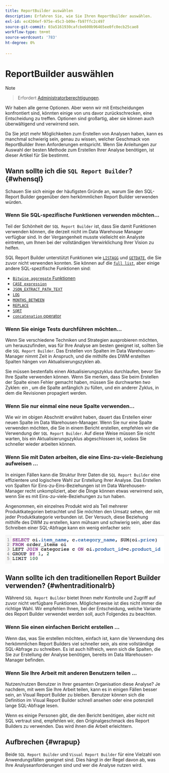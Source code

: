 ```yaml
---
title: ReportBuilder auswählen
description: Erfahren Sie, wie Sie Ihren ReportBuilder auswählen.
exl-id: ec4204ef-975e-45c3-b09e-fb97ffc2c497
source-git-commit: 03a5161930cafcbe600b96465ee0fc0ecb25cae8
workflow-type: tm+mt
source-wordcount: '783'
ht-degree: 0%

---
```


# ReportBuilder auswählen

>[!NOTE]
>>Erfordert [Administratorberechtigungen](../../administrator/user-management/user-management.md).


Wir haben alle gerne Optionen. Aber wenn wir mit Entscheidungen konfrontiert sind, könnten einige von uns davor zurückschrecken, eine Entscheidung zu treffen. Optionen sind großartig, aber sie können auch überwältigend und verwirrend sein.

Da Sie jetzt mehr Möglichkeiten zum Erstellen von Analysen haben, kann es manchmal schwierig sein, genau zu wissen, welcher Geschmack von ReportBuilder Ihren Anforderungen entspricht. Wenn Sie Anleitungen zur Auswahl der besten Methode zum Erstellen Ihrer Analyse benötigen, ist dieser Artikel für Sie bestimmt.

## Wann sollte ich die `SQL Report Builder`? {#whensql}

Schauen Sie sich einige der häufigsten Gründe an, warum Sie den SQL-Report Builder gegenüber dem herkömmlichen Report Builder verwenden würden.

### Wenn Sie SQL-spezifische Funktionen verwenden möchten...

Teil der Schönheit der `SQL Report Builder` ist, dass Sie damit Funktionen verwenden können, die derzeit nicht im Data Warehouse Manager verfügbar sind. In der Vergangenheit musste vielleicht ein Analyste eintreten, um Ihnen bei der vollständigen Verwirklichung Ihrer Vision zu helfen.

SQL Report Builder unterstützt Funktionen wie [`LISTAGG`](https://docs.aws.amazon.com/redshift/latest/dg/r_LISTAGG.html) und [`GETDATE`](https://docs.aws.amazon.com/redshift/latest/dg/r_GETDATE.html), die Sie zuvor nicht verwenden konnten. Sie können auf die [`full list`](https://docs.aws.amazon.com/redshift/latest/dg/c_SQL_functions.html), aber einige andere SQL-spezifische Funktionen sind:

* [`Bitwise aggregate` Funktionen](https://docs.aws.amazon.com/redshift/latest/dg/c_bitwise_aggregate_functions.html)
* [`CASE expression`](https://docs.aws.amazon.com/redshift/latest/dg/r_CASE_function.html)
* [`JSON_EXTRACT_PATH_TEXT`](https://docs.aws.amazon.com/redshift/latest/dg/JSON_EXTRACT_PATH_TEXT.html)
* [`LOG`](https://docs.aws.amazon.com/redshift/latest/dg/r_LOG.html)
* [`MONTHS_BETWEEN`](https://docs.aws.amazon.com/redshift/latest/dg/r_MONTHS_BETWEEN_function.html)
* [`REPLACE`](https://docs.aws.amazon.com/redshift/latest/dg/r_REPLACE.html)
* [`SQRT`](https://docs.aws.amazon.com/redshift/latest/dg/r_SQRT.html)
* [`concatenation` operator](https://docs.aws.amazon.com/redshift/latest/dg/r_concat_op.html)

### Wenn Sie einige Tests durchführen möchten...

Wenn Sie verschiedene Techniken und Strategien ausprobieren möchten, um herauszufinden, was für Ihre Analyse am besten geeignet ist, sollten Sie die `SQL Report Builder`. Das Erstellen von Spalten im Data Warehousen-Manager nimmt Zeit in Anspruch, und die mithilfe des DWM erstellten Spalten hängen von Aktualisierungszyklen ab.

Sie müssen bestenfalls einen Aktualisierungszyklus durchlaufen, bevor Sie Ihre Spalte verwenden können. Wenn Sie merken, dass Sie beim Erstellen der Spalte einen Fehler gemacht haben, müssen Sie durchwarten *two* Zyklen: ein , um die Spalte anfänglich zu füllen, und ein anderer Zyklus, in dem die Revisionen propagiert werden.

### Wenn Sie nur einmal eine neue Spalte verwenden...

Wie wir im obigen Abschnitt erwähnt haben, dauert das Erstellen einer neuen Spalte im Data Warehousen-Manager. Wenn Sie nur eine Spalte verwenden möchten, die Sie in einem Bericht erstellen, empfehlen wir die Verwendung der `SQL Report Builder`. Auf diese Weise müssen Sie nicht warten, bis ein Aktualisierungszyklus abgeschlossen ist, sodass Sie schneller wieder arbeiten können.

### Wenn Sie mit Daten arbeiten, die eine Eins-zu-viele-Beziehung aufweisen ...

In einigen Fällen kann die Struktur Ihrer Daten die `SQL Report Builder` eine effizientere und logischere Wahl zur Erstellung Ihrer Analyse. Das Erstellen von Spalten für Eins-zu-Eins-Beziehungen ist im Data Warehousen-Manager recht unkompliziert, aber die Dinge können etwas verwirrend sein, wenn Sie es mit Eins-zu-viele-Beziehungen zu tun haben.

Angenommen, ein einzelnes Produkt wird als Teil mehrerer Produktkategorien betrachtet und Sie möchten den Umsatz sehen, der mit jeder Produktkategorie verbunden ist. Der Versuch, diese Beziehung mithilfe des DWM zu erstellen, kann mühsam und schwierig sein, aber das Schreiben einer SQL-Abfrage kann ein wenig einfacher sein:

![](../../assets/When_should_I_use_the_RB_2.png)

## Wann sollte ich den traditionellen Report Builder verwenden? {#whentraditionalrb}

Während `SQL Report Builder` bietet Ihnen mehr Kontrolle und Zugriff auf zuvor nicht verfügbare Funktionen. Möglicherweise ist dies nicht immer die richtige Wahl. Wir empfehlen Ihnen, bei der Entscheidung, welche Variante des Report Builder verwendet werden soll, auch Folgendes zu beachten.

### Wenn Sie einen einfachen Bericht erstellen ...

Wenn das, was Sie erstellen möchten, einfach ist, kann die Verwendung des herkömmlichen Report Builders viel schneller sein, als eine vollständige SQL-Abfrage zu schreiben. Es ist auch hilfreich, wenn sich die Spalten, die Sie zur Erstellung der Analyse benötigen, bereits im Data Warehousen-Manager befinden.

### Wenn Sie Ihre Arbeit mit anderen Benutzern teilen ...

Nutzen/nutzen Benutzer in Ihrer gesamten Organisation diese Analyse? Je nachdem, mit wem Sie Ihre Arbeit teilen, kann es in einigen Fällen besser sein, an Visual Report Builder zu bleiben. Benutzer können sich die Definition im Visual Report Builder schnell ansehen oder eine potenziell lange SQL-Abfrage lesen.

Wenn es einige Personen gibt, die den Bericht benötigen, aber nicht mit SQL vertraut sind, empfehlen wir, den Originalgeschmack des Report Builders zu verwenden. Das wird ihnen die Arbeit erleichtern.

## Aufbrechen {#wrapup}

Beide `SQL Report Builder` und `Visual Report Builder` für eine Vielzahl von Anwendungsfällen geeignet sind. Dies hängt in der Regel davon ab, was Ihre Analyseanforderungen sind und wer die Analyse nutzen wird.
